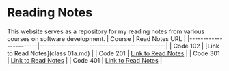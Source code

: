 # Reading Notes

This website serves as a repository for my reading notes from various courses on software development.
| Course | Read Notes URL |
|-----------------------|----------------------------------------------|
| Code 102 | [Link to Read Notes](class 01a.md) |
| Code 201 | [Link to Read Notes]() |
| Code 301 | [Link to Read Notes]() |
| Code 401 | [Link to Read Notes]() |

